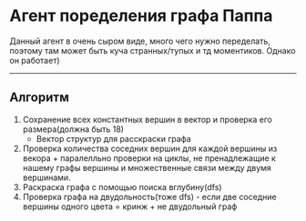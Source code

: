 # Агент поределения графа Паппа

Данный агент в очень сыром виде, много чего нужно переделать, поэтому там может быть куча странных/тупых и тд моментиков. Однако он работает)

---

## Алгоритм

1. Сохранение всех константных вершин в вектор и проверка его размера(должна быть 18)
    - Вектор структур для расскраски графа
2. Проверка количества соседних вершин для каждой вершины из векора + паралелльно проверки на циклы, не пренадлежащие к нашему графы вершины и множественные связи между двумя вершинами.
3. Раскраска графа с помощью поиска вглубину(dfs)
4. Проверка графа на двудольность(тоже dfs) - если две соседние вершины одного цвета = кринж + не двудольный граф
